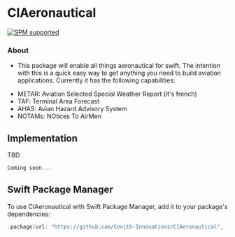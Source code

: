 # CIAeronautical
[![SPM supported](https://img.shields.io/badge/SPM-supported-brightgreen.svg?style=flat)](https://swift.org/package-manager)

### About
- This package will enable all things aeronautical for swift. The intention with this is a quick easy way to get anything you need to build aviation applications. Currently it has the following capabilities:
* METAR: Aviation Selected Special Weather Report (it's french)
* TAF: Terminal Area Forecast
* AHAS: Avian Hazard Advisory System
* NOTAMs: NOtices To AirMen  

## Implementation

TBD

```swift
Coming soon...
```

## Swift Package Manager
To use CIAeronautical with Swift Package Manager, add it to your package's dependencies: 
```swift
.package(url: "https://github.com/Cenith-Innovations/CIAeronautical", .upToNextMajor(from: "1.0.0")),
```


